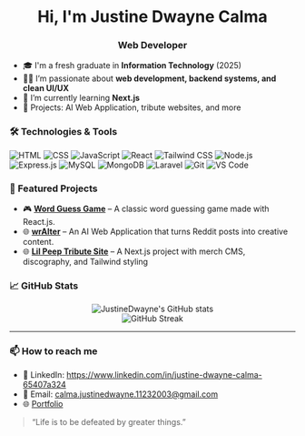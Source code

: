 <h1 align="center">Hi, I'm Justine Dwayne Calma</h1>
<h3 align="center">Web Developer</h3>

- 🎓 I'm a fresh graduate in **Information Technology** (2025)
- 👨‍💻 I’m passionate about **web development, backend systems, and clean UI/UX**
- 🌱 I’m currently learning **Next.js**
- 🔭 Projects: AI Web Application, tribute websites, and more

### 🛠️ Technologies & Tools

![HTML](https://img.shields.io/badge/HTML5-E34F26?style=flat&logo=html5&logoColor=white)
![CSS](https://img.shields.io/badge/CSS3-1572B6?style=flat&logo=css3&logoColor=white)
![JavaScript](https://img.shields.io/badge/JavaScript-F7DF1E?style=flat&logo=javascript&logoColor=black)
![React](https://img.shields.io/badge/React-20232A?style=flat&logo=react&logoColor=61DAFB)
![Tailwind CSS](https://img.shields.io/badge/Tailwind_CSS-38B2AC?style=flat&logo=tailwind-css&logoColor=white)
![Node.js](https://img.shields.io/badge/Node.js-339933?style=flat&logo=nodedotjs&logoColor=white)
![Express.js](https://img.shields.io/badge/Express.js-000000?style=flat&logo=express&logoColor=white)
![MySQL](https://img.shields.io/badge/MySQL-4479A1?style=flat&logo=mysql&logoColor=white)
![MongoDB](https://img.shields.io/badge/MongoDB-4EA94B?style=flat&logo=mongodb&logoColor=white)
![Laravel](https://img.shields.io/badge/Laravel-F05340?style=flat&logo=laravel&logoColor=white)
![Git](https://img.shields.io/badge/Git-F05032?style=flat&logo=git&logoColor=white)
![VS Code](https://img.shields.io/badge/VS_Code-007ACC?style=flat&logo=visual-studio-code&logoColor=white)

### 📘 Featured Projects
- 🎮 **[Word Guess Game](https://github.com/JustineDwayne/word-guess)** – A classic word guessing game made with React.js.
- 🌐 **[wrAIter](https://github.com/JustineDwayne/wraiter)** – An AI Web Application that turns Reddit posts into creative content.
- 🌐 **[Lil Peep Tribute Site](https://github.com/JustineDwayne/lilpeep-tribute)** – A Next.js project with merch CMS, discography, and Tailwind styling

### 📈 GitHub Stats

<p align="center">
  <img src="https://github-readme-stats.vercel.app/api?username=JustineDwayne&show_icons=true&theme=radical" alt="JustineDwayne's GitHub stats" />
  <br />
  <img src="https://github-readme-streak-stats.herokuapp.com/?user=JustineDwayne&theme=radical" alt="GitHub Streak" />
</p>

---

### 📫 How to reach me

- 💼 LinkedIn: https://www.linkedin.com/in/justine-dwayne-calma-65407a324  
- 📧 Email: calma.justinedwayne.11232003@gmail.com  
- 🌐 [Portfolio](https://jdportfolio-seven.vercel.app)


> “Life is to be defeated by greater things.”

